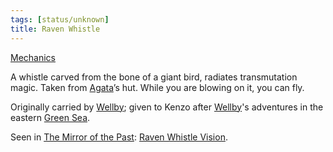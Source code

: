 ```yaml
---
tags: [status/unknown]
title: Raven Whistle
---
```


[Mechanics](https://www.dndbeyond.com/magic-items/3819621-raven-whistle)

A whistle carved from the bone of a giant bird, radiates transmutation magic. Taken from [Agata](<../../../../people/fey/agata.md>)’s hut. While you are blowing on it, you can fly. 

Originally carried by [Wellby](<../../../../people/pcs/dunmar-fellowship/wellby.md>); given to Kenzo after [Wellby](<../../../../people/pcs/dunmar-fellowship/wellby.md>)'s adventures in the eastern [Green Sea](<../../../../gazetteer/green-sea.md>). 

Seen in [The Mirror of the Past](<../treasure-from-stormcaller-tower/the-mirror-of-the-past.md>): [Raven Whistle Vision](<../../mirror-visions/raven-whistle-vision.md>).


